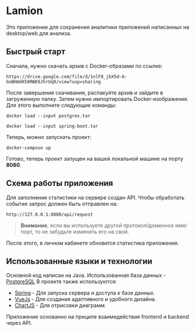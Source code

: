 

# Lamion
Это приложение для сохранения аналитики приложений написанных на desktop/web для анализа.
## Быстрый старт
Сначала, нужно скачать архив с Docker-образами по ссылке:
```
https://drive.google.com/file/d/1nlF8_jkX5d-A-GnBHmGK58RWE6JhrUq9/view?usp=sharing
```

После завершения скачивания, распакуйте архив и зайдите в загруженную папку.
Затем нужно импортировать Docker-изображения. Для этого выполните следующие команды:
```
docker load --input postgres.tar
```
```
docker load --input spring-boot.tar
```
Теперь, можно запускать проект:
```
docker-compose up
```
Готово, теперь проект запущен на вашей локальной машине на порту **8080**.
## Схема работы приложения
Для заполнения статистики на сервере создан API.
Чтобы обработать событие запрос должен быть отправлен на:
```
http://127.0.0.1:8080/api/request
```
> **Внимание**, если вы используете другой протокол/доменное имя/порт, то не забудьте изменить его на свой.

После этого, в личном кабинете обновится статистика приложения.
## Использованные языки и технологии
Основной код написан на Java. Использованная база данных - [PostgreSQL](https://www.postgresql.org/)
В проекте также используются:
- [Spring](https://spring.io/) - Для запуска сервера и доступа к базе данных.
- [VueJs](https://vuejs.org/) - Для создания адаптивного и удобного дизайна.
- [ChartJS](https://www.chartjs.org/) - Для отрисовки диаграмм.

Приложение основанно на приципе взаимедействия frontend и backend через API.
